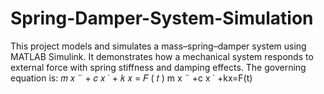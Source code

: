 # Spring-Damper-System-Simulation
This project models and simulates a mass–spring–damper system using MATLAB Simulink. It demonstrates how a mechanical system responds to external force with spring stiffness and damping effects.  The governing equation is:  𝑚 𝑥 ¨ + 𝑐 𝑥 ˙ + 𝑘 𝑥 = 𝐹 ( 𝑡 ) m x ¨ +c x ˙ +kx=F(t)
